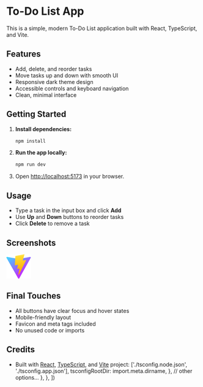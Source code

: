 # To-Do List App

This is a simple, modern To-Do List application built with React, TypeScript, and Vite.

## Features

- Add, delete, and reorder tasks
- Move tasks up and down with smooth UI
- Responsive dark theme design
- Accessible controls and keyboard navigation
- Clean, minimal interface

## Getting Started

1. **Install dependencies:**
   ```bash
   npm install
   ```
2. **Run the app locally:**
   ```bash
   npm run dev
   ```
3. Open [http://localhost:5173](http://localhost:5173) in your browser.

## Usage

- Type a task in the input box and click **Add**
- Use **Up** and **Down** buttons to reorder tasks
- Click **Delete** to remove a task

## Screenshots

![Screenshot](public/vite.svg)

## Final Touches

- All buttons have clear focus and hover states
- Mobile-friendly layout
- Favicon and meta tags included
- No unused code or imports

## Credits

- Built with [React](https://react.dev/), [TypeScript](https://www.typescriptlang.org/), and [Vite](https://vitejs.dev/)
  project: ['./tsconfig.node.json', './tsconfig.app.json'],
  tsconfigRootDir: import.meta.dirname,
  },
  // other options...
  },
  },
  ])

```

```
